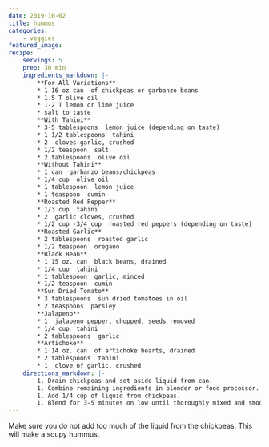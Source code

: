 ```yaml
---
date: 2019-10-02
title: hummus
categories:
    - veggies
featured_image: 
recipe:
    servings: 5
    prep: 30 min
    ingredients_markdown: |-
        **For All Variations**
        * 1 16 oz can  of chickpeas or garbanzo beans
        * 1.5 T olive oil
        * 1-2 T lemon or lime juice
        * salt to taste
        **With Tahini**
        * 3-5 tablespoons  lemon juice (depending on taste)
        * 1 1/2 tablespoons  tahini
        * 2  cloves garlic, crushed
        * 1/2 teaspoon  salt
        * 2 tablespoons  olive oil
        **Without Tahini**
        * 1 can  garbanzo beans/chickpeas
        * 1/4 cup  olive oil
        * 1 tablespoon  lemon juice
        * 1 teaspoon  cumin
        **Roasted Red Pepper**
        * 1/3 cup  tahini
        * 2  garlic cloves, crushed
        * 1/2 cup -3/4 cup  roasted red peppers (depending on taste)
        **Roasted Garlic**
        * 2 tablespoons  roasted garlic
        * 1/2 teaspoon  oregano
        **Black Bean**
        * 1 15 oz. can  black beans, drained
        * 1/4 cup  tahini
        * 1 tablespoon  garlic, minced
        * 1/2 teaspoon  cumin
        **Sun Dried Tomato**
        * 3 tablespoons  sun dried tomatoes in oil
        * 2 teaspoons  parsley
        **Jalapeno**
        * 1  jalapeno pepper, chopped, seeds removed
        * 1/4 cup  tahini
        * 2 tablespoons  garlic
        **Artichoke**
        * 1 14 oz. can  of artichoke hearts, drained
        * 2 tablespoons  tahini
        * 1  clove of garlic, crushed
    directions_markdown: |-
        1. Drain chickpeas and set aside liquid from can.
        1. Combine remaining ingredients in blender or food processor.
        1. Add 1/4 cup of liquid from chickpeas.
        1. Blend for 3-5 minutes on low until thoroughly mixed and smooth.
---
```

Make sure you do not add too much of the liquid from the chickpeas. This will make a soupy hummus.
